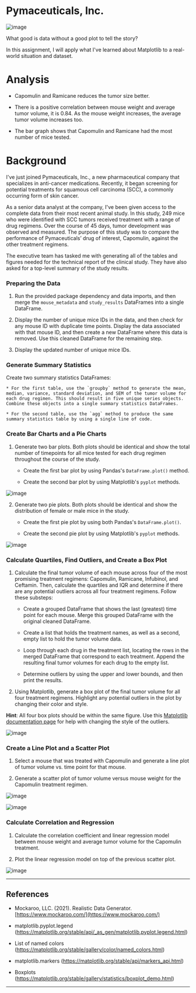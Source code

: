 # Pymaceuticals, Inc.

![image](https://github.com/RaphaelSheikh/pymaceuticals-challenge/assets/166172978/d4c42b47-3863-4ba5-b146-e85a48c6da98)

What good is data without a good plot to tell the story?

In this assignment, I will apply what I've learned about Matplotlib to a real-world situation and dataset.

# Analysis

* Capomulin and Ramicane reduces the tumor size better.

* There is a positive correlation between mouse weight and average tumor volume, it is 0.84. As the mouse weight increases, the average tumor volume increases too.

* The bar graph shows that Capomulin and Ramicane had the most number of mice tested.

# Background

I've just joined Pymaceuticals, Inc., a new pharmaceutical company that specializes in anti-cancer medications. Recently, it began screening for potential treatments for squamous cell carcinoma (SCC), a commonly occurring form of skin cancer.

As a senior data analyst at the company, I've been given access to the complete data from their most recent animal study. In this study, 249 mice who were identified with SCC tumors received treatment with a range of drug regimens. Over the course of 45 days, tumor development was observed and measured. The purpose of this study was to compare the performance of Pymaceuticals’ drug of interest, Capomulin, against the other treatment regimens.

The executive team has tasked me with generating all of the tables and figures needed for the technical report of the clinical study. They have also asked for a top-level summary of the study results.

### Preparing the Data

1. Run the provided package dependency and data imports, and then merge the `mouse_metadata` and `study_results` DataFrames into a single DataFrame.

2. Display the number of unique mice IDs in the data, and then check for any mouse ID with duplicate time points. Display the data associated with that mouse ID, and then create a new DataFrame where this data is removed. Use this cleaned DataFrame for the remaining step.

3. Display the updated number of unique mice IDs.

### Generate Summary Statistics

Create two summary statistics DataFrames:

    * For the first table, use the `groupby` method to generate the mean, median, variance, standard deviation, and SEM of the tumor volume for each drug regimen. This should result in five unique series objects. Combine these objects into a single summary statistics DataFrames.

    * For the second table, use the `agg` method to produce the same summary statistics table by using a single line of code.

### Create Bar Charts and a Pie Charts

1. Generate two bar plots. Both plots should be identical and show the total number of timepoints for all mice tested for each drug regimen throughout the course of the study.

    * Create the first bar plot by using Pandas's `DataFrame.plot()` method.

    * Create the second bar plot by using Matplotlib's `pyplot` methods.
  
![image](https://github.com/RaphaelSheikh/pymaceuticals-challenge/assets/166172978/01060604-a67d-4ef6-8286-7a774f2ebc2d)


2. Generate two pie plots. Both plots should be identical and show the distribution of female or male mice in the study.

    * Create the first pie plot by using both Pandas's `DataFrame.plot()`.

    * Create the second pie plot by using Matplotlib's `pyplot` methods.

![image](https://github.com/RaphaelSheikh/pymaceuticals-challenge/assets/166172978/c35cb6d3-233c-4dfb-b3d6-82685450f3f8)

### Calculate Quartiles, Find Outliers, and Create a Box Plot 

1. Calculate the final tumor volume of each mouse across four of the most promising treatment regimens: Capomulin, Ramicane, Infubinol, and Ceftamin. Then, calculate the quartiles and IQR and determine if there are any potential outliers across all four treatment regimens. Follow these substeps:

    * Create a grouped DataFrame that shows the last (greatest) time point for each mouse. Merge this grouped DataFrame with the original cleaned DataFrame.

    * Create a list that holds the treatment names, as well as a second, empty list to hold the tumor volume data.

    * Loop through each drug in the treatment list, locating the rows in the merged DataFrame that correspond to each treatment. Append the resulting final tumor volumes for each drug to the empty list. 

    * Determine outliers by using the upper and lower bounds, and then print the results.
    
2. Using Matplotlib, generate a box plot of the final tumor volume for all four treatment regimens. Highlight any potential outliers in the plot by changing their color and style.

  **Hint**: All four box plots should be within the same figure. Use this [Matplotlib documentation page](https://matplotlib.org/gallery/pyplots/boxplot_demo_pyplot.html#sphx-glr-gallery-pyplots-boxplot-demo-pyplot-py) for help with changing the style of the outliers.

![image](https://github.com/RaphaelSheikh/pymaceuticals-challenge/assets/166172978/e592b9b1-4d06-478f-bcee-88e3f768cc04)


### Create a Line Plot and a Scatter Plot

1. Select a mouse that was treated with Capomulin and generate a line plot of tumor volume vs. time point for that mouse.

2. Generate a scatter plot of tumor volume versus mouse weight for the Capomulin treatment regimen.


![image](https://github.com/RaphaelSheikh/pymaceuticals-challenge/assets/166172978/f3b5a258-ddd5-461a-aaf5-30f8306094ac)


![image](https://github.com/RaphaelSheikh/pymaceuticals-challenge/assets/166172978/b27f383d-f76d-4d33-915f-a01c535b5cd0)


### Calculate Correlation and Regression

1. Calculate the correlation coefficient and linear regression model between mouse weight and average tumor volume for the Capomulin treatment. 

2. Plot the linear regression model on top of the previous scatter plot.

![image](https://github.com/RaphaelSheikh/pymaceuticals-challenge/assets/166172978/ce54c4f9-7968-47ed-a5fd-4375120d8cfa)

- - -

## References

* Mockaroo, LLC. (2021). Realistic Data Generator. [https://www.mockaroo.com/](https://www.mockaroo.com/)

* matplotlib.pyplot.legend (https://matplotlib.org/stable/api/_as_gen/matplotlib.pyplot.legend.html)

* List of named colors (https://matplotlib.org/stable/gallery/color/named_colors.html)

* matplotlib.markers (https://matplotlib.org/stable/api/markers_api.html)

* Boxplots (https://matplotlib.org/stable/gallery/statistics/boxplot_demo.html)

- - -
